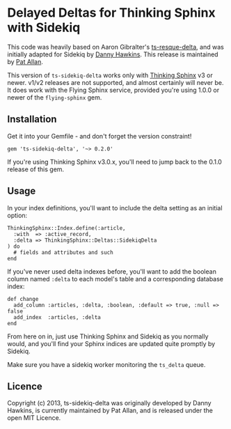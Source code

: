 # Delayed Deltas for Thinking Sphinx with Sidekiq

This code was heavily based on Aaron Gibralter's [ts-resque-delta](https://github.com/agibralter/ts-resque-delta), and was initially adapted for Sidekiq by [Danny Hawkins](https://github.com/danhawkins). This release is maintained by [Pat Allan](https://github.com/pat).

This version of `ts-sidekiq-delta` works only with [Thinking Sphinx](https://github.com/pat/thinking-sphinx) v3 or newer. v1/v2 releases are not supported, and almost certainly will never be. It does work with the Flying Sphinx service, provided you're using 1.0.0 or newer of the `flying-sphinx` gem.

## Installation

Get it into your Gemfile - and don't forget the version constraint!

    gem 'ts-sidekiq-delta', '~> 0.2.0'

If you're using Thinking Sphinx v3.0.x, you'll need to jump back to the 0.1.0 release of this gem.

## Usage

In your index definitions, you'll want to include the delta setting as an initial option:

    ThinkingSphinx::Index.define(:article,
      :with  => :active_record,
      :delta => ThinkingSphinx::Deltas::SidekiqDelta
    ) do
      # fields and attributes and such
    end

If you've never used delta indexes before, you'll want to add the boolean
column named `:delta` to each model's table and a corresponding database index:

    def change
      add_column :articles, :delta, :boolean, :default => true, :null => false
      add_index  :articles, :delta
    end

From here on in, just use Thinking Sphinx and Sidekiq as you normally would, and you'll find your Sphinx indices are updated quite promptly by Sidekiq.

Make sure you have a sidekiq worker monitoring the `ts_delta` queue.

## Licence

Copyright (c) 2013, ts-sidekiq-delta was originally developed by Danny Hawkins, is currently maintained by Pat Allan, and is released under the open MIT Licence.
